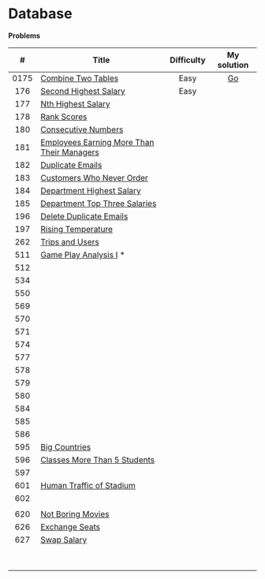 # Database

**Problems**

|  #   | Title                                                        | Difficulty |                         My solution                          |
| :--: | ------------------------------------------------------------ | :--------: | :----------------------------------------------------------: |
| 0175 | [Combine Two Tables](https://leetcode.com/problems/combine-two-tables) |    Easy    | [Go](https://github.com/Apollo4634/LeetCode/blob/master/src/database/solution/CombineTwoTables_175.java) |
| 176  | [Second Highest Salary](https://leetcode.com/problems/second-highest-salary) |    Easy    |                                                              |
| 177  | [Nth Highest Salary](https://leetcode.com/problems/nth-highest-salary) |            |                                                              |
| 178  | [Rank Scores](https://leetcode.com/problems/rank-scores)     |            |                                                              |
| 180  | [Consecutive Numbers](https://leetcode.com/problems/consecutive-numbers) |            |                                                              |
| 181  | [Employees Earning More Than Their Managers](https://leetcode.com/problems/employees-earning-more-than-their-managers) |            |                                                              |
| 182  | [Duplicate Emails](https://leetcode.com/problems/duplicate-emails) |            |                                                              |
| 183  | [Customers Who Never Order](https://leetcode.com/problems/customers-who-never-order) |            |                                                              |
| 184  | [Department Highest Salary](https://leetcode.com/problems/department-highest-salary) |            |                                                              |
| 185  | [Department Top Three Salaries](https://leetcode.com/problems/department-top-three-salaries) |            |                                                              |
| 196  | [Delete Duplicate Emails](https://leetcode.com/problems/delete-duplicate-emails) |            |                                                              |
| 197  | [Rising Temperature](https://leetcode.com/problems/rising-temperature) |            |                                                              |
| 262  | [Trips and Users](https://leetcode.com/problems/trips-and-users) |            |                                                              |
| 511  | [Game Play Analysis I](https://leetcode.com/problems/game-play-analysis-i) * |            |                                                              |
| 512  |                                                              |            |                                                              |
| 534  |                                                              |            |                                                              |
| 550  |                                                              |            |                                                              |
| 569  |                                                              |            |                                                              |
| 570  |                                                              |            |                                                              |
| 571  |                                                              |            |                                                              |
| 574  |                                                              |            |                                                              |
| 577  |                                                              |            |                                                              |
| 578  |                                                              |            |                                                              |
| 579  |                                                              |            |                                                              |
| 580  |                                                              |            |                                                              |
| 584  |                                                              |            |                                                              |
| 585  |                                                              |            |                                                              |
| 586  |                                                              |            |                                                              |
| 595  | [Big Countries](https://leetcode.com/problems/big-countries) |            |                                                              |
| 596  | [Classes More Than 5 Students](https://leetcode.com/problems/classes-more-than-5-students) |            |                                                              |
| 597  |                                                              |            |                                                              |
| 601  | [Human Traffic of Stadium](https://leetcode.com/problems/human-traffic-of-stadium) |            |                                                              |
| 602  |                                                              |            |                                                              |
|      |                                                              |            |                                                              |
| 620  | [Not Boring Movies](https://leetcode.com/problems/not-boring-movies) |            |                                                              |
| 626  | [Exchange Seats](https://leetcode.com/problems/exchange-seats) |            |                                                              |
| 627  | [Swap Salary](https://leetcode.com/problems/swap-salary)     |            |                                                              |
|      |                                                              |            |                                                              |
|      |                                                              |            |                                                              |
|      |                                                              |            |                                                              |
|      |                                                              |            |                                                              |
|      |                                                              |            |                                                              |
|      |                                                              |            |                                                              |
|      |                                                              |            |                                                              |
|      |                                                              |            |                                                              |